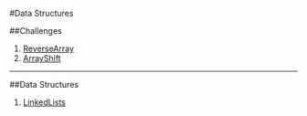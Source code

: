 #Data Structures

##Challenges
1. [ReverseArray](challenges/reverse_array)
2. [ArrayShift](challenges/array_shift)

-----------------------------------------
##Data Structures
1. [LinkedLists](/data_structures/linked_lists)
